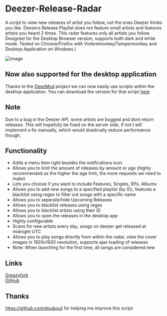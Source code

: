 # Deezer-Release-Radar
A script to view new releases of artist you follow, not the ones Deezer thinks you like. Deezers Release Playlist does not feature small artists and features artists you heard 2 times. This radar features only all artists you follow. Designed for the Desktop Browser version, supports both dark and white mode. Tested on Chrome/Firefox with Violentmonkey/Tampermonkey and Desktop Application on Windows.\

![image](https://github.com/user-attachments/assets/8c2ea203-a649-42ca-950d-f6447af104af)

## Now also supported for the desktop application
Thanks to the [DeezMod](https://github.com/bababoi-2/DeezMod) project we can now easily use scripts within the desktop application. You can download the version for that script [here](https://github.com/bababoi-2/DeezMod/blob/main/plugins/release_radar.js)

## Note
Due to a bug in the Deezer API, some artists are bugged and dont return releases. This will hopefully be fixed on the server side, if not I will implement a fix manually, which would drastically reduce performance though.

## Functionality
- Adds a menu item right besides the notifications icon
- Allows you to limit the amount of releases by amount or age (highly recommended as the higher the age limit, the more requests we need to make)
- Lets you choose if you want to include Features, Singles, EPs, Albums
- Allows you to add new songs to a specified playlist (by ID), features a blacklist using regex to filter out songs with a specific name
- Allows you to seperate/hide Upcoming Releases
- Allows you to blacklist releases using regex
- Allows you to blacklist artists using their ID
- Allows you to open the releases in the desktop app
- Highly configurable
- Scans for new artists every day, songs on deezer get released at midnight UTC
- Allows you to play songs directly from within the radar, view the cover images in 1920x1920 resolution, supports ajax loading of releases
- Note: When launching for the first time, all songs are considered new

## Links
[Greazyfork](https://greasyfork.org/en/scripts/510955-deezer-release-radar)\
[GitHub](https://github.com/bababoi-2/Deezer-Release-Radar)

## Thanks
https://github.com/doubouil for helping me improve this script
